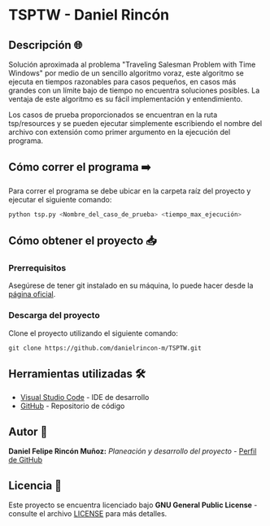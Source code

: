 # TSPTW - Daniel Rincón

## Descripción 🌐

Solución aproximada al problema "Traveling Salesman Problem with Time Windows" por medio de un sencillo algoritmo voraz, este algoritmo se ejecuta en tiempos razonables para casos pequeños, en casos más grandes con un límite bajo de tiempo no encuentra soluciones posibles. La ventaja de este algoritmo es su fácil implementación y entendimiento.

Los casos de prueba proporcionados se encuentran en la ruta tsp/resources y se pueden ejecutar simplemente escribiendo el nombre del archivo con extensión como primer argumento en la ejecución del programa.

## Cómo correr el programa ➡️

Para correr el programa se debe ubicar en la carpeta raíz del proyecto y ejecutar el siguiente comando:

```python
python tsp.py <Nombre_del_caso_de_prueba> <tiempo_max_ejecución>
```

## Cómo obtener el proyecto 📥

### Prerrequisitos

Asegúrese de tener git instalado en su máquina, lo puede hacer desde la [página oficial][gitLink].

### Descarga del proyecto

Clone el proyecto utilizando el siguiente comando:

```
git clone https://github.com/danielrincon-m/TSPTW.git
```

## Herramientas utilizadas 🛠️

* [Visual Studio Code](https://www.jetbrains.com/es-es/idea/download/) - IDE de desarrollo
* [GitHub](https://github.com/) - Repositorio de código

## Autor 🧔

**Daniel Felipe Rincón Muñoz:** *Planeación y desarrollo del proyecto* -
[Perfil de GitHub](https://github.com/danielrincon-m)

## Licencia 🚀

Este proyecto se encuentra licenciado bajo **GNU General Public License** - consulte el archivo [LICENSE](LICENSE)
para más detalles.

<!-- 
## Acknowledgments 

* Hat tip to anyone whose code was used
* Inspiration
* etc
-->

[gitLink]: https://git-scm.com/downloads
